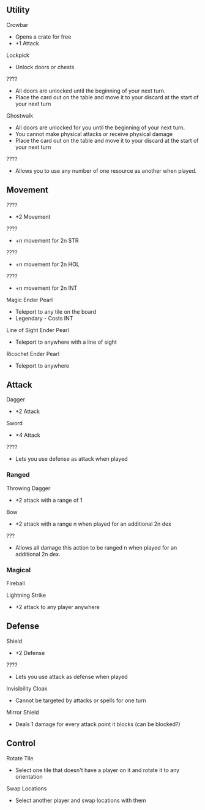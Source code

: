 ## Utility

Crowbar
* Opens a crate for free
* +1 Attack

Lockpick
* Unlock doors or chests

????
* All doors are unlocked until the beginning of your next turn.
* Place the card out on the table and move it to your discard at the start of your next turn

Ghostwalk
* All doors are unlocked for you until the beginning of your next turn.
* You cannot make physical attacks or receive physical damage
* Place the card out on the table and move it to your discard at the start of your next turn

????
* Allows you to use any number of one resource as another when played.

## Movement
????
* +2 Movement

????
* +n movement for 2n STR

????
* +n movement for 2n HOL

????
* +n movement for 2n INT

Magic Ender Pearl
* Teleport to any tile on  the board
* Legendary - Costs INT

Line of Sight Ender Pearl
* Teleport to anywhere with a line of sight

Ricochet Ender Pearl
* Teleport to anywhere 


## Attack
Dagger
* +2 Attack

Sword
* +4 Attack

????
* Lets you use defense as attack when played


### Ranged
Throwing Dagger
* +2 attack with a range of 1

Bow
* +2 attack with a range n when played for an additional 2n dex

???
* Allows all damage this action to be ranged n when played for an additional 2n dex.
### Magical
Fireball

Lightning Strike
* +2 attack to any player anywhere

## Defense
Shield
* +2 Defense

????
*  Lets you use attack as defense when played

Invisibility Cloak
* Cannot be targeted by attacks or spells for one turn

Mirror Shield
* Deals 1 damage for every attack point it blocks (can be blocked?)


## Control

Rotate Tile
* Select one tile that doesn't have a player on it and rotate it to any orientation

Swap Locations
* Select another player and swap locations with them

